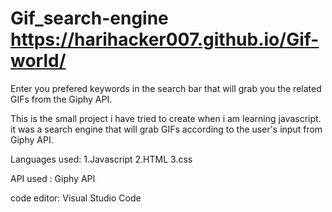 # Gif_search-engine https://harihacker007.github.io/Gif-world/

Enter you prefered keywords in the search bar that will grab you the related GIFs from the Giphy API.

This is the small project i have tried to create when i am learning javascript. it was a search engine that will grab GIFs according to the user's input from Giphy API.

Languages used:
1.Javascript
2.HTML
3.css

API used :
Giphy API

code editor:
Visual Studio Code
